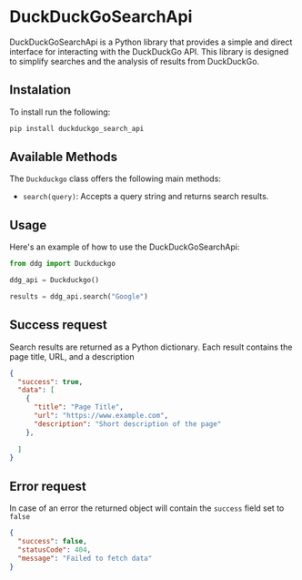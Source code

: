 # DuckDuckGoSearchApi

DuckDuckGoSearchApi is a Python library that provides a simple and direct interface for interacting with the DuckDuckGo API. This library is designed to simplify searches and the analysis of results from DuckDuckGo.

## Instalation

To install run the following:

```python
pip install duckduckgo_search_api
```

## Available Methods

The `Duckduckgo` class offers the following main methods:

- `search(query)`: Accepts a query string and returns search results.

## Usage

Here's an example of how to use the DuckDuckGoSearchApi:

```python
from ddg import Duckduckgo

ddg_api = Duckduckgo()

results = ddg_api.search("Google")
```

## Success request

Search results are returned as a Python dictionary. Each result contains the page title, URL, and a description

```json
{
  "success": true,
  "data": [
    {
      "title": "Page Title",
      "url": "https://www.example.com",
      "description": "Short description of the page"
    },
    
  ]
}
```

## Error request

In case of an error the returned object will contain the `success` field set to `false`

```json
{
  "success": false,
  "statusCode": 404,
  "message": "Failed to fetch data"
}
```

